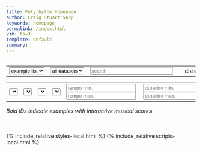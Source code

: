 ```yaml
---
title: Polyrhythm Homepage
author: Craig Stuart Sapp
keywords: homepage
permalink: /index.html
vim: ts=3
template: default
summary: 
---
```


<table>
<tr>

<table>
<tr>

<td>
<select onchange="doSearch();" id="table-scope">
	<option value="example">example list</option>
	<option value="work">work list</option>
</select>
</td>

<td>
<select id="dataset" onchange="doSearch();">
	<option value="">all datasets</option>
	<option value="Reserve">Reserve</option>
	<option value="Testing">Testing</option>
	<option value="Both">Both</option>
</select>
</td>

<td>
<input id="search" style="width:220px;"  placeholder="search" value="" autocomplete="off">
</td>


<td>
<span id="search-count"></span>
</td>

<td>
<span onclick="clearSearchFields()" class="clear-button">clear</span>
</td>

</tr>
</table>
</tr>

<tr>

<table style="margin-top:10px;" >
<tr>

<td>
<select id="composer" onchange="doSearch();">
</select>
</td>

<td>
<select id="genre" onchange="doSearch();">
</select>
</td>

<td>
<select id="tsigtype" onchange="doSearch();">
</select>
</td>

<td>
<select id="tempobeat" onchange="doSearch();">
</select>
</td>

<td>
<input placeholder="tempo min." value="" autocomplete="off" id="tempomin">&nbsp;<input placeholder="tempo max." value="" autocomplete="off" id="tempomax">
</td>

<td>
<input placeholder="duration min." value="" autocomplete="off" id="secondsmin">&nbsp;<input placeholder="duration max." value="" autocomplete="off" id="secondsmax">
</td>

<td>
<input placeholder="staff min." value="" autocomplete="off" id="partsmin">&nbsp;<input placeholder="staff max." value="" autocomplete="off" id="partsmax">
</td>

<td>
<select id="instruments" onchange="doSearch();">
<option value="">instrument</option>
<option value="accor">accor</option>
<option value="alto">alto</option>
<option value="anvil">anvil</option>
<option value="arpa">arpa</option>
<option value="banjo">banjo</option>
<option value="barit">barit</option>
<option value="bass">bass</option>
<option value="bdrum">bdrum</option>
<option value="bongo">bongo</option>
<option value="brush">brush</option>
<option value="bscan">bscan</option>
<option value="bugle">bugle</option>
<option value="calto">calto</option>
<option value="campn">campn</option>
<option value="cangl">cangl</option>
<option value="casts">casts</option>
<option value="cbass">cbass</option>
<option value="cello">cello</option>
<option value="cemba">cemba</option>
<option value="chain">chain</option>
<option value="chcym">chcym</option>
<option value="chime">chime</option>
<option value="clap">clap</option>
<option value="clarb">clarb</option>
<option value="clarp">clarp</option>
<option value="clars">clars</option>
<option value="clave">clave</option>
<option value="clavi">clavi</option>
<option value="clest">clest</option>
<option value="conga">conga</option>
<option value="cor">cor</option>
<option value="cornt">cornt</option>
<option value="coro">coro</option>
<option value="crshc">crshc</option>
<option value="cymba">cymba</option>
<option value="drmsp">drmsp</option>
<option value="drum">drum</option>
<option value="drumP">drumP</option>
<option value="fag_c">fag_c</option>
<option value="fagot">fagot</option>
<option value="fdrum">fdrum</option>
<option value="feme">feme</option>
<option value="fingc">fingc</option>
<option value="flex">flex</option>
<option value="flt">flt</option>
<option value="flt_a">flt_a</option>
<option value="fltda">fltda</option>
<option value="fltdb">fltdb</option>
<option value="fltds">fltds</option>
<option value="genB">genB</option>
<option value="genT">genT</option>
<option value="glock">glock</option>
<option value="gong">gong</option>
<option value="guitr">guitr</option>
<option value="hbell">hbell</option>
<option value="heck">heck</option>
<option value="heltn">heltn</option>
<option value="idio">idio</option>
<option value="lion">lion</option>
<option value="lyrtn">lyrtn</option>
<option value="male">male</option>
<option value="mando">mando</option>
<option value="marac">marac</option>
<option value="marim">marim</option>
<option value="mbari">mbari</option>
<option value="mezzo">mezzo</option>
<option value="nfant">nfant</option>
<option value="oboe">oboe</option>
<option value="ondes">ondes</option>
<option value="organ">organ</option>
<option value="paila">paila</option>
<option value="pbell">pbell</option>
<option value="perc">perc</option>
<option value="piano">piano</option>
<option value="piatt">piatt</option>
<option value="picco">picco</option>
<option value="ratch">ratch</option>
<option value="ratl">ratl</option>
<option value="sarus">sarus</option>
<option value="saxA">saxA</option>
<option value="saxR">saxR</option>
<option value="saxS">saxS</option>
<option value="saxT">saxT</option>
<option value="sbell">sbell</option>
<option value="sdrum">sdrum</option>
<option value="siren">siren</option>
<option value="slap">slap</option>
<option value="soprn">soprn</option>
<option value="spshc">spshc</option>
<option value="stim">stim</option>
<option value="str">str</option>
<option value="strdr">strdr</option>
<option value="tambn">tambn</option>
<option value="tbell">tbell</option>
<option value="tblok">tblok</option>
<option value="tdrum">tdrum</option>
<option value="tenor">tenor</option>
<option value="timpa">timpa</option>
<option value="tom">tom</option>
<option value="trngl">trngl</option>
<option value="tromb">tromb</option>
<option value="tromp">tromp</option>
<option value="tromt">tromt</option>
<option value="tuba">tuba</option>
<option value="tubaB">tubaB</option>
<option value="tubac">tubac</option>
<option value="tubat">tubat</option>
<option value="vibra">vibra</option>
<option value="viola">viola</option>
<option value="violn">violn</option>
<option value="vox">vox</option>
<option value="wblok">wblok</option>
<option value="xylo">xylo</option>
</select>
<br>
<input type="checkbox" id="instrument-only" name="instrumentOnly" onchange="doSearch()">
<label for="instrument-only">only</label>
</td>


<td>
<select id="iclasses" onchange="doSearch();">
<option value="">class</option>
<option value="bras">Brass</option>
<option value="gen">Generic</option>
<option value="klav">Keyboard</option>
<option value="idio">Percussion</option>
<option value="str">Strings</option>
<option value="vox">Voices</option>
<option value="ww">Woodwinds</option>
</select>
<br>
<input type="checkbox" id="iclass-only" name="iclassOnly" onchange="doSearch()">
<label for="iclass-only">only</label>
</td>

</tr>
</table>

<i>Bold IDs indicate examples with interactive musical scores</i>

<div style="margin-bottom:50px; margin-top:20px;" id="list"></div>


{% include_relative styles-local.html %}
{% include_relative scripts-local.html %}


